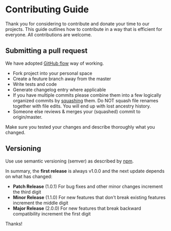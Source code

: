 # Contributing Guide

Thank you for considering to contribute and donate your time to our projects.  This guide outlines how to contribute in a way that is efficient for everyone. All contributions are welcome.

## Submitting a pull request

We have adopted [GitHub flow](https://help.github.com/articles/github-flow/) way of working.

  * Fork project into your personal space
  * Create a feuture branch away from the master
  * Write tests and code
  * Generate changelog entry where applicable
  * If you have multiple commits please combine them into a few logically organized commits by [squashing]() them. Do NOT squash file renames together with file edits. You will end up with lost ancestry history.
  * Someone else reviews & merges your (squashed) commit to origin/master.

Make sure you tested your changes and describe thoroughly what you changed.


## Versioning

Use use semantic versioning (semver) as described by [npm](https://docs.npmjs.com/getting-started/semantic-versioning).

In summary, the **first release** is always v1.0.0 and the next update depends on what has changed:

  * **Patch Release** (1.0.1) For bug fixes and other minor changes increment the third digit
  * **Minor Release** (1.1.0) For new features that don't break existing features increment the middle digit
  * **Major Release** (2.0.0) For new features that break backward compatibility increment the first digit 

Thanks!